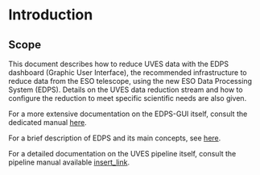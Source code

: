# Introduction

## Scope

This document describes how to reduce UVES data with the EDPS dashboard (Graphic User
Interface), the recommended infrastructure to reduce data from the ESO
telescope, using the new ESO Data Processing System (EDPS).
Details on the UVES data reduction stream and how to configure the reduction to meet 
specific scientific needs are also given.


For a more extensive documentation on the EDPS-GUI itself, consult the dedicated manual [here](../edpsgui/index).

For a brief description of EDPS and its main concepts, see [here](../edpsgui/intro.md/#what_is_edps).

For a detailed documentation on the UVES pipeline itself, consult the pipeline manual available [insert_link](https://ftp.eso.org/pub/dfs/pipelines/instruments/xxx).



